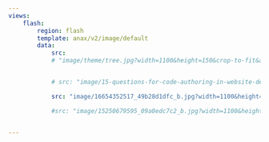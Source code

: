 ```yaml
---
views:
    flash:
        region: flash
        template: anax/v2/image/default
        data:
            src:
            # "image/theme/tree.jpg?width=1100&height=150&crop-to-fit&area=0,0,30,0"


            # src: "image/15-questions-for-code-authoring-in-website-design.jpg?width=1100&height=250&crop-to-fit"

            src: "image/16654352517_49b28d1dfc_b.jpg?width=1100&height=250&crop-to-fit"

            #src: "image/15250679595_09a0edc7c2_b.jpg?width=1100&height=180&crop-to-fit"


---
```

